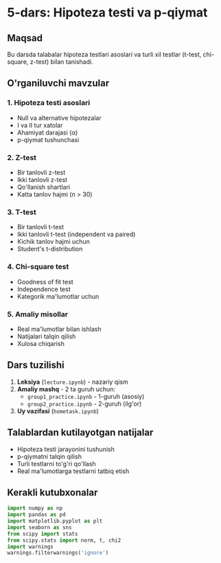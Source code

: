 # 5-dars: Hipoteza testi va p-qiymat

## Maqsad
Bu darsda talabalar hipoteza testlari asoslari va turli xil testlar (t-test, chi-square, z-test) bilan tanishadi.

## O'rganiluvchi mavzular

### 1. Hipoteza testi asoslari
- Null va alternative hipotezalar
- I va II tur xatolar
- Ahamiyat darajasi (α)
- p-qiymat tushunchasi

### 2. Z-test
- Bir tanlovli z-test
- Ikki tanlovli z-test
- Qo'llanish shartlari
- Katta tanlov hajmi (n > 30)

### 3. T-test
- Bir tanlovli t-test
- Ikki tanlovli t-test (independent va paired)
- Kichik tanlov hajmi uchun
- Student's t-distribution

### 4. Chi-square test
- Goodness of fit test
- Independence test
- Kategorik ma'lumotlar uchun

### 5. Amaliy misollar
- Real ma'lumotlar bilan ishlash
- Natijalari talqin qilish
- Xulosa chiqarish

## Dars tuzilishi

1. **Leksiya** (`lecture.ipynb`) - nazariy qism
2. **Amaliy mashq** - 2 ta guruh uchun:
   - `group1_practice.ipynb` - 1-guruh (asosiy)
   - `group2_practice.ipynb` - 2-guruh (ilg'or)
3. **Uy vazifasi** (`hometask.ipynb`)

## Talablardan kutilayotgan natijalar
- Hipoteza testi jarayonini tushunish
- p-qiymatni talqin qilish
- Turli testlarni to'g'ri qo'llash
- Real ma'lumotlarga testlarni tatbiq etish

## Kerakli kutubxonalar
```python
import numpy as np
import pandas as pd
import matplotlib.pyplot as plt
import seaborn as sns
from scipy import stats
from scipy.stats import norm, t, chi2
import warnings
warnings.filterwarnings('ignore')
```
